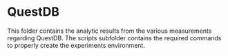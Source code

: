 # QuestDB

This folder contains the analytic results from the various measurements regarding QuestDB.
The scripts subfolder contains the required commands to properly create the experiments environment.
